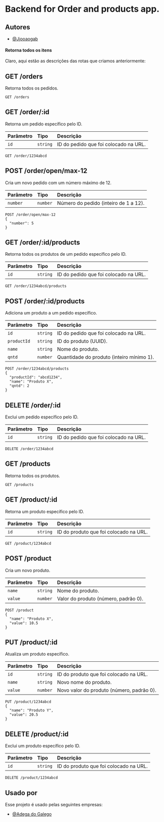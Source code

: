 
# Backend for Order and products app. 


## Autores

- [@Jjooaogab](https://www.instagram.com/_jjooaogab)

#### Retorna todos os itens

Claro, aqui estão as descrições das rotas que criamos anteriormente:

## GET /orders

Retorna todos os pedidos.

```http
GET /orders
```

## GET /order/:id

Retorna um pedido específico pelo ID.

| Parâmetro | Tipo     | Descrição                                    |
| :-------- | :------- | :------------------------------------------- |
| `id`      | `string` | ID do pedido que foi colocado na URL.        |

```http
GET /order/1234abcd
```

## POST /order/open/max-12

Cria um novo pedido com um número máximo de 12.

| Parâmetro | Tipo     | Descrição                                    |
| :-------- | :------- | :------------------------------------------- |
| `number`  | `number` | Número do pedido (inteiro de 1 a 12).        |

```http
POST /order/open/max-12
{
  "number": 5
}
```

## GET /order/:id/products

Retorna todos os produtos de um pedido específico pelo ID.

| Parâmetro | Tipo     | Descrição                                    |
| :-------- | :------- | :------------------------------------------- |
| `id`      | `string` | ID do pedido que foi colocado na URL.        |

```http
GET /order/1234abcd/products
```

## POST /order/:id/products

Adiciona um produto a um pedido específico.

| Parâmetro | Tipo     | Descrição                                    |
| :-------- | :------- | :------------------------------------------- |
| `id`      | `string` | ID do pedido que foi colocado na URL.        |
| `productId` | `string` | ID do produto (UUID).                        |
| `name`    | `string` | Nome do produto.                             |
| `qntd`    | `number` | Quantidade do produto (inteiro mínimo 1).    |

```http
POST /order/1234abcd/products
{
  "productId": "abcd1234",
  "name": "Produto X",
  "qntd": 2
}
```

## DELETE /order/:id

Exclui um pedido específico pelo ID.

| Parâmetro | Tipo     | Descrição                                    |
| :-------- | :------- | :------------------------------------------- |
| `id`      | `string` | ID do pedido que foi colocado na URL.        |

```http
DELETE /order/1234abcd
```

## GET /products

Retorna todos os produtos.

```http
GET /products
```

## GET /product/:id

Retorna um produto específico pelo ID.

| Parâmetro | Tipo     | Descrição                                    |
| :-------- | :------- | :------------------------------------------- |
| `id`      | `string` | ID do produto que foi colocado na URL.       |

```http
GET /product/1234abcd
```

## POST /product

Cria um novo produto.

| Parâmetro | Tipo     | Descrição                                    |
| :-------- | :------- | :------------------------------------------- |
| `name`    | `string` | Nome do produto.                             |
| `value`   | `number` | Valor do produto (número, padrão 0).         |

```http
POST /product
{
  "name": "Produto X",
  "value": 10.5
}
```

## PUT /product/:id

Atualiza um produto específico.

| Parâmetro | Tipo     | Descrição                                    |
| :-------- | :------- | :------------------------------------------- |
| `id`      | `string` | ID do produto que foi colocado na URL.       |
| `name`    | `string` | Novo nome do produto.                        |
| `value`   | `number` | Novo valor do produto (número, padrão 0).    |

```http
PUT /product/1234abcd
{
  "name": "Produto Y",
  "value": 20.5
}
```

## DELETE /product/:id

Exclui um produto específico pelo ID.

| Parâmetro | Tipo     | Descrição                                    |
| :-------- | :------- | :------------------------------------------- |
| `id`      | `string` | ID do produto que foi colocado na URL.       |

```http
DELETE /product/1234abcd
```



## Usado por

Esse projeto é usado pelas seguintes empresas:

- [@Adega do Galego](https://www.instagram.com/adegadogalego22)



